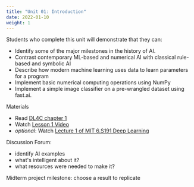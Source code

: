 ```yaml
---
title: "Unit 01: Introduction"
date: 2022-01-10
weight: 1
---
```


Students who complete this unit will demonstrate that they can:

- Identify some of the major milestones in the history of AI.
- Contrast contemporary ML-based and numerical AI with classical rule-based and symbolic AI
- Describe how modern machine learning uses data to learn parameters for a program
- Implement basic numerical computing operations using NumPy
- Implement a simple image classifier on a pre-wrangled dataset using fast.ai.

 Materials

- Read [DL4C chapter 1](https://github.com/fastai/fastbook/blob/master/01_intro.ipynb)
- Watch [Lesson 1 Video](https://course.fast.ai/videos/?lesson=1)
- *optional*: Watch [Lecture 1 of MIT 6.S191 Deep Learning](https://www.youtube.com/watch?v=5tvmMX8r_OM&list=PLtBw6njQRU-rwp5__7C0oIVt26ZgjG9NI&index=1)

Discussion Forum:

- identify AI examples
- what's intelligent about it?
- what resources were needed to make it?

Midterm project milestone: choose a result to replicate
